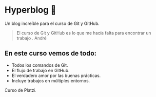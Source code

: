 # Hyperblog 💜
Un blog increíble para el curso de Git y GitHub.

> El curso de Git y GitHub es lo que me hacía falta para encontrar un trabajo .
> André

## En este curso vemos de todo:
* Todos los comandos de Git.
* El flujo de trabajo en GitHub.
* El verdadero amor por las buenas prácticas.
* Incluye trabajos en múltiples entornos.

Curso de Platzi.